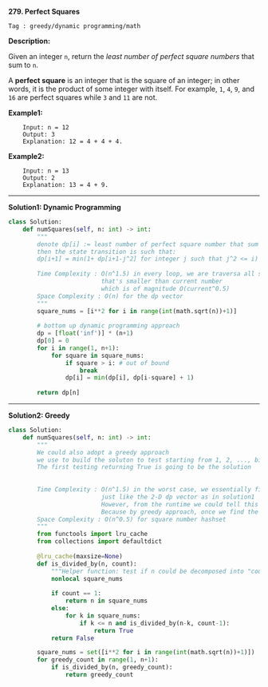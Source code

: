 **279. Perfect Squares**

```Tag : greedy/dynamic programming/math```

**Description:**

Given an integer ```n```, return the *least number of perfect square numbers* that sum to ```n```.

A **perfect square** is an integer that is the square of an integer; in other words, it is the product of some integer with itself. For example, ```1```, ```4```, ```9```, and ```16``` are perfect squares while ```3``` and ```11``` are not.

**Example1:**

        Input: n = 12
        Output: 3
        Explanation: 12 = 4 + 4 + 4.

**Example2:**

        Input: n = 13
        Output: 2
        Explanation: 13 = 4 + 9.

-----------

**Solution1: Dynamic Programming**

```python
class Solution:
    def numSquares(self, n: int) -> int:
        """
        denote dp[i] := least number of perfect square number that sum up to n
        then the state transition is such that:
        dp[i+1] = min(1+ dp[i+1-j^2] for integer j such that j^2 <= i)
        
        Time Complexity : O(n^1.5) in every loop, we are traversa all square number 
                          that's smaller than current number 
                          which is of magnitude O(current^0.5)
        Space Complexity : O(n) for the dp vector
        """
        square_nums = [i**2 for i in range(int(math.sqrt(n))+1)]
        
        # bottom up dynamic programming approach
        dp = [float('inf')] * (n+1)
        dp[0] = 0
        for i in range(1, n+1):
            for square in square_nums:
                if square > i: # out of bound
                    break
                dp[i] = min(dp[i], dp[i-square] + 1)
                
        return dp[n]
```

-----------

**Solution2: Greedy**

```python
class Solution:
    def numSquares(self, n: int) -> int:
        """
        We could also adopt a greedy approach
        we use to build the soluton to test starting from 1, 2, ..., big number
        The first testing returning True is going to be the solution
        
        
        Time Complexity : O(n^1.5) in the worst case, we essentially fill up the memory hashtable 
                          just like the 2-D dp vector as in solution1
                          However, from the runtime we could tell this solution is much faster
                          Because by greedy approach, once we find the optimal solution we can just stop and return
        Space Complexity : O(n^0.5) for square number hashset
        """
        from functools import lru_cache
        from collections import defaultdict
        
        @lru_cache(maxsize=None)
        def is_divided_by(n, count):
            """Helper function: test if n could be decomposed into "count" number of perfect squares"""
            nonlocal square_nums
            
            if count == 1:
                return n in square_nums
            else:
                for k in square_nums:
                    if k <= n and is_divided_by(n-k, count-1):
                        return True
            return False

        square_nums = set([i**2 for i in range(int(math.sqrt(n))+1)])
        for greedy_count in range(1, n+1):
            if is_divided_by(n, greedy_count):
                return greedy_count
```
